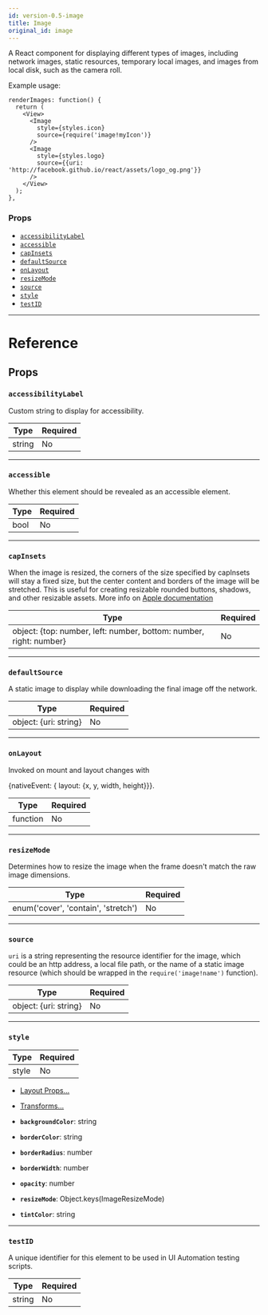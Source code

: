 ```yaml
---
id: version-0.5-image
title: Image
original_id: image
---
```

A React component for displaying different types of images,
including network images, static resources, temporary local images, and
images from local disk, such as the camera roll.

Example usage:

```
renderImages: function() {
  return (
    <View>
      <Image
        style={styles.icon}
        source={require('image!myIcon')}
      />
      <Image
        style={styles.logo}
        source={{uri: 'http://facebook.github.io/react/assets/logo_og.png'}}
      />
    </View>
  );
},
```

### Props

- [`accessibilityLabel`](image.md#accessibilitylabel)
- [`accessible`](image.md#accessible)
- [`capInsets`](image.md#capinsets)
- [`defaultSource`](image.md#defaultsource)
- [`onLayout`](image.md#onlayout)
- [`resizeMode`](image.md#resizemode)
- [`source`](image.md#source)
- [`style`](image.md#style)
- [`testID`](image.md#testid)






---

# Reference

## Props

### `accessibilityLabel`

Custom string to display for accessibility.

| Type | Required |
| - | - |
| string | No |




---

### `accessible`

Whether this element should be revealed as an accessible element.

| Type | Required |
| - | - |
| bool | No |




---

### `capInsets`

When the image is resized, the corners of the size specified
by capInsets will stay a fixed size, but the center content and borders
of the image will be stretched.  This is useful for creating resizable
rounded buttons, shadows, and other resizable assets.  More info on
[Apple documentation](https://developer.apple.com/library/ios/documentation/UIKit/Reference/UIImage_Class/index.html#//apple_ref/occ/instm/UIImage/resizableImageWithCapInsets)

| Type | Required |
| - | - |
| object: {top: number, left: number, bottom: number, right: number} | No |




---

### `defaultSource`

A static image to display while downloading the final image off the
network.

| Type | Required |
| - | - |
| object: {uri: string} | No |




---

### `onLayout`

Invoked on mount and layout changes with

  {nativeEvent: { layout: {x, y, width, height}}}.

| Type | Required |
| - | - |
| function | No |




---

### `resizeMode`

Determines how to resize the image when the frame doesn't match the raw
image dimensions.

| Type | Required |
| - | - |
| enum('cover', 'contain', 'stretch') | No |




---

### `source`

`uri` is a string representing the resource identifier for the image, which
could be an http address, a local file path, or the name of a static image
resource (which should be wrapped in the `require('image!name')` function).

| Type | Required |
| - | - |
| object: {uri: string} | No |




---

### `style`



| Type | Required |
| - | - |
| style | No |


  - [Layout Props...](layout-props.md#props)

  - [Transforms...](transforms.md#props)

  - **`backgroundColor`**: string

  - **`borderColor`**: string

  - **`borderRadius`**: number

  - **`borderWidth`**: number

  - **`opacity`**: number

  - **`resizeMode`**: Object.keys(ImageResizeMode)

  - **`tintColor`**: string



---

### `testID`

A unique identifier for this element to be used in UI Automation
testing scripts.

| Type | Required |
| - | - |
| string | No |






